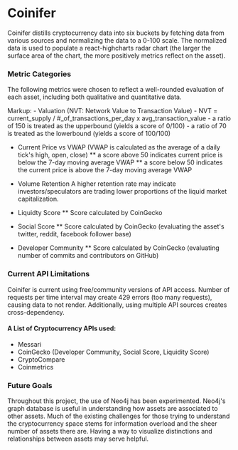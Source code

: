# Coinifer

Coinifer distills cryptocurrency data into six buckets by fetching data from various sources and normalizing the data to a 0-100 scale.
The normalized data is used to populate a react-highcharts radar chart (the larger the surface area of the chart, the more positively metrics reflect on the asset).


### Metric Categories
The following metrics were chosen to reflect a well-rounded evaluation of each asset, including both qualitative and quantitative data. 

Markup: - Valuation (NVT: Network Value to Transaction Value)
           - NVT = current_supply / #_of_transactions_per_day x avg_transaction_value
           - a ratio of 150 is treated as the upperbound (yields a score of 0/100)
           - a ratio of 70 is treated as the lowerbound (yields a score of 100/100)

* Current Price vs VWAP (VWAP is calculated as the average of a daily tick's high, open, close)
** a score above 50 indicates current price is below the 7-day moving average VWAP 
** a score below 50 indicates the current price is above the 7-day moving average VWAP

* Volume Retention
A higher retention rate may indicate investors/speculators are trading lower proportions of the liquid market capitalization.

* Liquidty Score
** Score calculated by CoinGecko

* Social Score
** Score calculated by CoinGecko (evaluating the asset's twitter, reddit, facebook follower base)

* Developer Community
** Score calculated by CoinGecko (evaluating number of commits and contributors on GitHub)

### Current API Limitations

Coinifer is current using free/community versions of API access. Number of requests per time interval may create 429 errors (too many requests), causing data to not render.
Additionally, using multiple API sources creates cross-dependency.

#### A List of Cryptocurrency APIs used:
* Messari
* CoinGecko (Developer Community, Social Score, Liquidity Score)
* CryptoCompare
* Coinmetrics


### Future Goals

Throughout this project, the use of Neo4j has been experimented. Neo4j's graph database is useful in understanding how assets are associated to other assets.
Much of the existing challenges for those trying to understand the cryptocurrency space stems for information overload and the sheer number of assets there are.
Having a way to visualize distinctions and relationships between assets may serve helpful.
